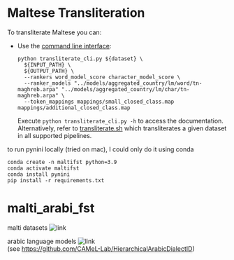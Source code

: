 # Maltese Transliteration

To transliterate Maltese you can:
- Use the [command line interface](src/transliterate_cli.py):
  ```shell
  python transliterate_cli.py ${dataset} \
    ${INPUT_PATH} \
    ${OUTPUT_PATH} \
    --rankers word_model_score character_model_score \
    --ranker_models "../models/aggregated_country/lm/word/tn-maghreb.arpa" "../models/aggregated_country/lm/char/tn-maghreb.arpa" \
    --token_mappings mappings/small_closed_class.map mappings/additional_closed_class.map
  ```
  Execute `python transliterate_cli.py -h` to access the documentation.
  Alternatively, refer to [transliterate.sh](src/transliterate.sh) which transliterates a given dataset in all supported pipelines.

to run pynini locally (tried on mac), I could only do it using conda

```
conda create -n maltifst python=3.9
conda activate maltifst
conda install pynini
pip install -r requirements.txt

```
# malti_arabi_fst

malti datasets ![link](https://drive.google.com/drive/folders/1f4clDAtCKoCGHxuvqbiF5yNxFItLUXo1)

arabic language models ![link](https://drive.google.com/drive/folders/1-_uZnl8LamZO9RPYguJJOywJTvJtWUyg?usp=sharing)
<br>
(see https://github.com/CAMeL-Lab/HierarchicalArabicDialectID)